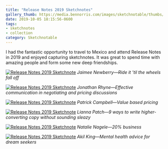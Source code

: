```yaml
---
title: "Release Notes 2019 Sketchnotes"
gallery_thumb: https://media.bennorris.com/images/sketchnotable/thumbs/release-notes-2019-newberry.jpg
date: 2019-10-05 18:15:56-0600
tags:
- sketchnotes
- collection
category: Sketchnotable
---
```


I had the fantastic opportunity to travel to Mexico and attend Release Notes in 2019 and enjoyed capturing sketchnotes. It was great to spend time with amazing people and form some new deep friendships.

[![Release Notes 2019 Sketchnote](https://media.bennorris.com/images/sketchnotable/release-notes-2019/release-notes-2019-newberry.jpg)](https://media.bennorris.com/images/sketchnotable/release-notes-2019/release-notes-2019-newberry.jpg)
_Jaimee Newberry—Ride it ’til the wheels fall off_

[![Release Notes 2019 Sketchnote](https://media.bennorris.com/images/sketchnotable/release-notes-2019/release-notes-2019-ryhne.jpg)](https://media.bennorris.com/images/sketchnotable/release-notes-2019/release-notes-2019-ryhne.jpg)
_Jonathan Rhyne—Effective communication in negotiating and pricing discussions_

[![Release Notes 2019 Sketchnote](https://media.bennorris.com/images/sketchnotable/release-notes-2019/release-notes-2019-campbell.jpg)](https://media.bennorris.com/images/sketchnotable/release-notes-2019/release-notes-2019-campbell.jpg)
_Patrick Campbell—Value based pricing_

[![Release Notes 2019 Sketchnote](https://media.bennorris.com/images/sketchnotable/release-notes-2019/release-notes-2019-patch.jpg)](https://media.bennorris.com/images/sketchnotable/release-notes-2019/release-notes-2019-patch.jpg)
_Lianna Patch—9 ways to write higher-converting copy without sounding sleazy_

[![Release Notes 2019 Sketchnote](https://media.bennorris.com/images/sketchnotable/release-notes-2019/release-notes-2019-nagele.jpg)](https://media.bennorris.com/images/sketchnotable/release-notes-2019/release-notes-2019-nagele.jpg)
_Natalie Nagele—20% business_

[![Release Notes 2019 Sketchnote](https://media.bennorris.com/images/sketchnotable/release-notes-2019/release-notes-2019-king.jpg)](https://media.bennorris.com/images/sketchnotable/release-notes-2019/release-notes-2019-king.jpg)
_Akil King—Mental health advice for dream seekers_